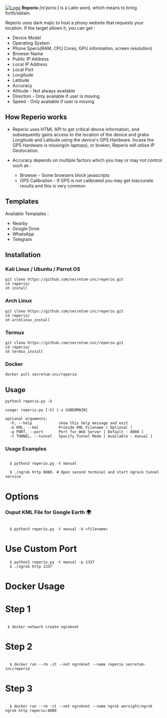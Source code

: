 [![Logo](https://raw.githubusercontent.com/secretum-inc/reperio/main/images/reperio.png)](https://github.com/secretum-inc/reperio)
**Reperio** *[rɛˈpɛrioː]* is a Latin word, which means to bring forth/obtain. 

Reperio uses dark majic to host a phony website that requests your location. If the target allows it, you can get :

* Device Model
* Operating System
* Phone Specs(RAM, CPU Cores, GPU information, screen resolution)
* Browser Name
* Public IP Address
* Local IP Address
* Local Port
* Longitude
* Latitude
* Accuracy
* Altitude - Not always available
* Direction - Only available if user is moving
* Speed - Only available if user is moving



## How Reperio works

* Reperio uses HTML API to get critical device information, and subsequently gains access to the location of the device and grabs Longitude and Latitude using the device's GPS Hardware. Incase the GPS Hardware is missing(in laptops), or broken, Reperio will utilise IP Geolocation.
* Accuracy depends on multiple factors which you may or may not control such as :

  * Browser - Some browsers block javascripts
  * GPS Calibration - If GPS is not calibrated you may get inaccurate results and this is very common

## Templates

Available Templates : 

* Nearby
* Google Drive
* WhatsApp
* Telegram

## Installation

### Kali Linux / Ubuntu / Parrot OS

```console
git clone https://github.com/secretum-inc/reperio.git
cd reperio/
sh install
```

### Arch Linux

```console
git clone https://github.com/secretum-inc/reperio.git
cd reperio/
sh archlinux_install
```

### Termux

```console
git clone https://github.com/secretum-inc/reperio.git
cd reperio/
sh termux_install
```
### Docker

```console
docker pull secretum-inc/reperio
```

## Usage

```console
python3 reperio.py -h

usage: reperio.py [-h] [-s SUBDOMAIN]

optional arguments:
  -h, --help            show this help message and exit
  -k KML, --kml         Provide KML Filename ( Optional )
  -p PORT, --port       Port for Web Server [ Default : 8080 ]
  -t TUNNEL, --tunnel   Specify Tunnel Mode [ Available : manual ]
```

### Usage Examples

```console

  $ python3 reperio.py -t manual

  $ ./ngrok http 8080. # Open second terminal and start ngrock tunnel service

```

# Options

### Ouput KML File for Google Earth 🌍 

```console

  $ python3 reperio.py -t manual -k <filename>

```

# Use Custom Port

```console
  $ python3 reperio.py -t manual -p 1337
  $ ./ngrok http 1337

```

# Docker Usage 

# Step 1

```console

 $ docker network create ngroknet

```

# Step 2

```console

  $ docker run --rm -it --net ngroknet --name reperio secretum-inc/reperio

```

# Step 3

```console

  $ docker run --rm -it --net ngroknet --name ngrok wernight/ngrok ngrok http reperio:8080

```

